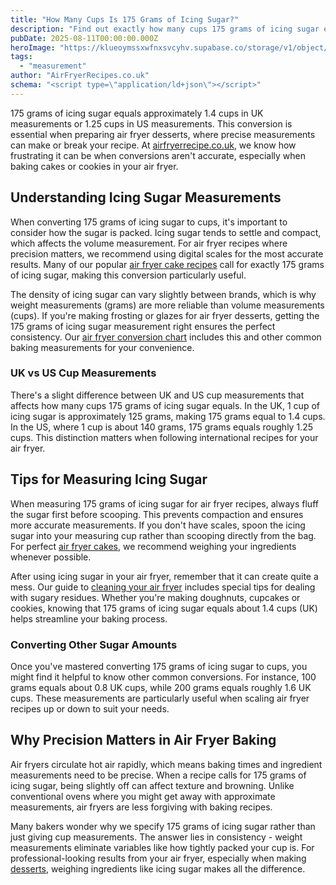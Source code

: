 ```yaml
---
title: "How Many Cups Is 175 Grams of Icing Sugar?"
description: "Find out exactly how many cups 175 grams of icing sugar equals for perfect baking results. Includes UK/US conversions and air fryer-friendly measurement tips."
pubDate: 2025-08-11T00:00:00.000Z
heroImage: "https://klueoymssxwfnxsvcyhv.supabase.co/storage/v1/object/public/md/how-many-cups-is-175-grams-of-icing-sugar-3db1c0f7.png"
tags:
  - "measurement"
author: "AirFryerRecipes.co.uk"
schema: "<script type=\"application/ld+json\"></script>"
---
```


<p>175 grams of icing sugar equals approximately 1.4 cups in UK measurements or 1.25 cups in US measurements. This conversion is essential when preparing air fryer desserts, where precise measurements can make or break your recipe. At <a href=https://www.airfryerrecipe.co.uk>airfryerrecipe.co.uk</a>, we know how frustrating it can be when conversions aren't accurate, especially when baking cakes or cookies in your air fryer.</p>

<h2>Understanding Icing Sugar Measurements</h2>
<p>When converting 175 grams of icing sugar to cups, it's important to consider how the sugar is packed. Icing sugar tends to settle and compact, which affects the volume measurement. For air fryer recipes where precision matters, we recommend using digital scales for the most accurate results. Many of our popular <a href=https://www.airfryerrecipe.co.uk/recipes>air fryer cake recipes</a> call for exactly 175 grams of icing sugar, making this conversion particularly useful.</p>
<p>The density of icing sugar can vary slightly between brands, which is why weight measurements (grams) are more reliable than volume measurements (cups). If you're making frosting or glazes for air fryer desserts, getting the 175 grams of icing sugar measurement right ensures the perfect consistency. Our <a href=https://www.airfryerrecipe.co.uk/air-fryer-conversion-chart>air fryer conversion chart</a> includes this and other common baking measurements for your convenience.</p>

<h3>UK vs US Cup Measurements</h3>
<p>There's a slight difference between UK and US cup measurements that affects how many cups 175 grams of icing sugar equals. In the UK, 1 cup of icing sugar is approximately 125 grams, making 175 grams equal to 1.4 cups. In the US, where 1 cup is about 140 grams, 175 grams equals roughly 1.25 cups. This distinction matters when following international recipes for your air fryer.</p>

<h2>Tips for Measuring Icing Sugar</h2>
<p>When measuring 175 grams of icing sugar for air fryer recipes, always fluff the sugar first before scooping. This prevents compaction and ensures more accurate measurements. If you don't have scales, spoon the icing sugar into your measuring cup rather than scooping directly from the bag. For perfect <a href=https://www.airfryerrecipe.co.uk/recipe-category/cakes>air fryer cakes</a>, we recommend weighing your ingredients whenever possible.</p>
<p>After using icing sugar in your air fryer, remember that it can create quite a mess. Our guide to <a href=https://www.airfryerrecipe.co.uk/air-fryer-cleaner>cleaning your air fryer</a> includes special tips for dealing with sugary residues. Whether you're making doughnuts, cupcakes or cookies, knowing that 175 grams of icing sugar equals about 1.4 cups (UK) helps streamline your baking process.</p>

<h3>Converting Other Sugar Amounts</h3>
<p>Once you've mastered converting 175 grams of icing sugar to cups, you might find it helpful to know other common conversions. For instance, 100 grams equals about 0.8 UK cups, while 200 grams equals roughly 1.6 UK cups. These measurements are particularly useful when scaling air fryer recipes up or down to suit your needs.</p>

<h2>Why Precision Matters in Air Fryer Baking</h2>
<p>Air fryers circulate hot air rapidly, which means baking times and ingredient measurements need to be precise. When a recipe calls for 175 grams of icing sugar, being slightly off can affect texture and browning. Unlike conventional ovens where you might get away with approximate measurements, air fryers are less forgiving with baking recipes.</p>
<p>Many bakers wonder why we specify 175 grams of icing sugar rather than just giving cup measurements. The answer lies in consistency - weight measurements eliminate variables like how tightly packed your cup is. For professional-looking results from your air fryer, especially when making <a href=https://www.airfryerrecipe.co.uk/recipe-category/dessert>desserts</a>, weighing ingredients like icing sugar makes all the difference.</p>